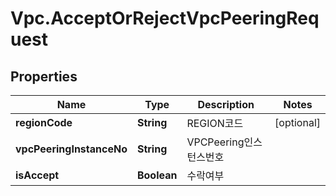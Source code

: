 # Vpc.AcceptOrRejectVpcPeeringRequest

## Properties
Name | Type | Description | Notes
------------ | ------------- | ------------- | -------------
**regionCode** | **String** | REGION코드 | [optional] 
**vpcPeeringInstanceNo** | **String** | VPCPeering인스턴스번호 | 
**isAccept** | **Boolean** | 수락여부 | 


